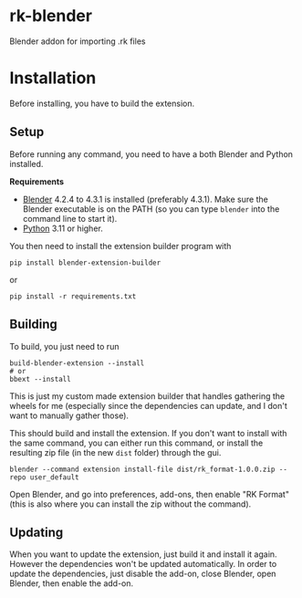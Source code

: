 # rk-blender
 Blender addon for importing .rk files

# Installation
Before installing, you have to build the extension.

## Setup

Before running any command, you need to have a both Blender and Python installed.

**Requirements**
- [Blender](https://blender.org/download/) 4.2.4 to 4.3.1 is installed (preferably 4.3.1). Make sure the Blender executable is on the PATH (so you can type `blender` into the command line to start it).
- [Python](https://python.org/download/) 3.11 or higher.


You then need to install the extension builder program with

```shell
pip install blender-extension-builder
```

or

```shell
pip install -r requirements.txt
```

## Building
To build, you just need to run

```shell
build-blender-extension --install
# or
bbext --install
```

This is just my custom made extension builder that handles gathering the wheels for me (especially since the dependencies can update, and I don't want to manually gather those).

This should build and install the extension. If you don't want to install with the same command, you can either run this command, or install the resulting zip file (in the new `dist` folder) through the gui.

```shell
blender --command extension install-file dist/rk_format-1.0.0.zip --repo user_default
```

Open Blender, and go into preferences, add-ons, then enable "RK Format" (this is also where you can install the zip without the command).

## Updating
When you want to update the extension, just build it and install it again. However the dependencies won't be updated automatically. In order to update the dependencies, just disable the add-on, close Blender, open Blender, then enable the add-on.

